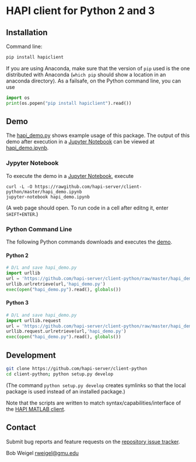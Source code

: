 # HAPI client for Python 2 and 3

## Installation

Command line:
```bash
pip install hapiclient
```

If you are using Anaconda, make sure that the version of `pip` used is the one distributed with Anaconda (`which pip` should show a location in an anaconda directory). As a failsafe, on the Python command line, you can use

```python
import os
print(os.popen("pip install hapiclient").read())
```

## Demo

The [hapi_demo.py](https://github.com/hapi-server/client-python/hapi_demo.py) shows example usage of this package. The output of this demo after execution in a [Jupyter Notebook](https://jupyter-notebook.readthedocs.io/en/stable/examples/Notebook/Notebook%20Basics.html) can be viewed at [hapi_demo.ipynb](https://github.com/hapi-server/client-python/blob/master/hapi_demo.ipynb).

### Jypyter Notebook

To execute the demo in a [Jupyter Notebook](https://jupyter-notebook.readthedocs.io/en/stable/examples/Notebook/Notebook%20Basics.html), execute
```
curl -L -O https://rawgithub.com/hapi-server/client-python/master/hapi_demo.ipynb
jupyter-notebook hapi_demo.ipynb
```
(A web page should open. To run code in a cell after editng it, enter <code>SHIFT+ENTER</code>.)

### Python Command Line

The following Python commands downloads and executes the [demo](https://github.com/hapi-server/client-python/hapi_demo.py).

#### Python 2
```python
# D/L and save hapi_demo.py
import urllib
url = 'https://github.com/hapi-server/client-python/raw/master/hapi_demo.py'
urllib.urlretrieve(url,'hapi_demo.py')
exec(open("hapi_demo.py").read(), globals())
```

#### Python 3
```python
# D/L and save hapi_demo.py
import urllib.request
url = 'https://github.com/hapi-server/client-python/raw/master/hapi_demo.py'
urllib.request.urlretrieve(url,'hapi_demo.py')
exec(open("hapi_demo.py").read(), globals())
```

## Development

```bash
git clone https://github.com/hapi-server/client-python
cd client-python; python setup.py develop
```

(The command <code>python setup.py develop</code> creates symlinks so that the local package is used instead of an installed package.)

Note that the scripts are written to match syntax/capabilities/interface of the [HAPI MATLAB client](https://github.com/hapi-server/matlab-client).

## Contact

Submit bug reports and feature requests on the [repository issue tracker](https://github.com/hapi-server/client-python/issues).

Bob Weigel <rweigel@gmu.edu>
